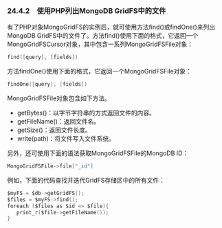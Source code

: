 ### 24.4.2　使用PHP列出MongoDB GridFS中的文件

有了PHP对象MongoGridFS的实例后，就可使用方法find()或findOne()来列出MongoDB GridFS中的文件了。方法find()使用下面的格式，它返回一个MongoGridFSCursor对象，其中包含一系列MongoGridFSFile对象：

```go
find([query], [fields])
```

方法findOne()使用下面的格式，它返回一个MongoGridFSFile对象：

```go
findOne([query], [fields])
```

MongoGridFSFile对象包含如下方法。

+ getBytes()：以字节字符串的方式返回文件的内容。
+ getFileName()：返回文件名。
+ getSize()：返回文件长度。
+ write(path)：将文件写入文件系统。

另外，还可使用下面的语法获取MongoGridFSFile的MongoDB ID：

```go
MongoGridFSFile->file["_id"]
```

例如，下面的代码查找并迭代GridFS存储区中的所有文件：

```go
$myFS = $db->getGridFS();
$files = $myFS->find();
foreach ($files as $id => $file){
   print_r($file->getFileName());
}
```

